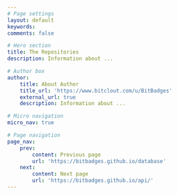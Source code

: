 ```yaml
---
# Page settings
layout: default
keywords:
comments: false

# Hero section
title: The Repositories
description: Information about ...

# Author box
author:
    title: About Author
    title_url: 'https://www.bitclout.com/u/BitBadges'
    external_url: true
    description: Information about ...

# Micro navigation
micro_nav: true

# Page navigation
page_nav:
    prev:
        content: Previous page
        url: 'https://bitbadges.github.io/database'
    next:
        content: Next page
        url: 'https://bitbadges.github.io/api/'
---
```

